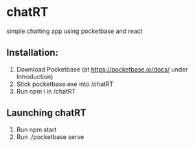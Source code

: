 # chatRT
simple chatting app using pocketbase and react

## Installation:

1. Download Pocketbase (at https://pocketbase.io/docs/ under Introduction)
2. Stick pocketbase.exe into /chatRT
3. Run npm i in /chatRT

## Launching chatRT

1. Run npm start
2. Run ./pocketbase serve